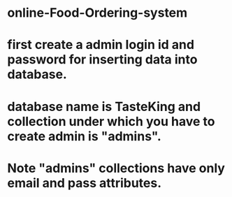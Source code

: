 # online-Food-Ordering-system
# first create a admin login id and password  for inserting data into database.
# database name is TasteKing and collection under which you have to create admin is "admins".
# Note "admins" collections have only email and pass attributes. 
